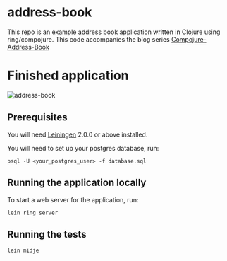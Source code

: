 # address-book

This repo is an example address book application written in Clojure using
ring/compojure. This code accompanies the blog series [Compojure-Address-Book](http://www.jarrodctaylor.com/posts/Compojure-Address-Book-Part-1/)

# Finished application

![address-book](https://cloud.githubusercontent.com/assets/4416952/5063661/e2eff476-6db4-11e4-88fa-814d2eec5106.gif)

## Prerequisites

You will need [Leiningen][] 2.0.0 or above installed.

[leiningen]: https://github.com/technomancy/leiningen

You will need to set up your postgres database, run:

    psql -U <your_postgres_user> -f database.sql

## Running the application locally

To start a web server for the application, run:

    lein ring server

## Running the tests

    lein midje
